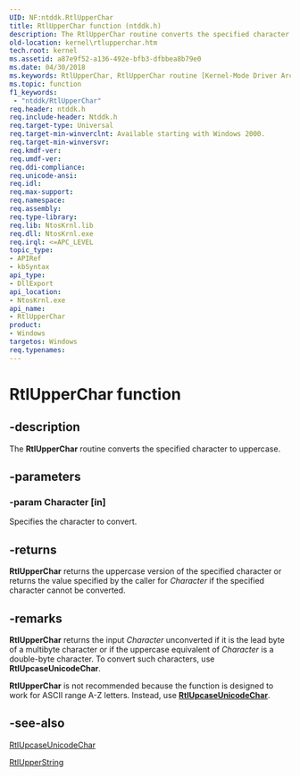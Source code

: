 ```yaml
---
UID: NF:ntddk.RtlUpperChar
title: RtlUpperChar function (ntddk.h)
description: The RtlUpperChar routine converts the specified character to uppercase.
old-location: kernel\rtlupperchar.htm
tech.root: kernel
ms.assetid: a87e9f52-a136-492e-bfb3-dfbbea8b79e0
ms.date: 04/30/2018
ms.keywords: RtlUpperChar, RtlUpperChar routine [Kernel-Mode Driver Architecture], k109_c1a13e9a-f863-4bcd-ae89-daee0c3d3a4b.xml, kernel.rtlupperchar, ntddk/RtlUpperChar
ms.topic: function
f1_keywords:
 - "ntddk/RtlUpperChar"
req.header: ntddk.h
req.include-header: Ntddk.h
req.target-type: Universal
req.target-min-winverclnt: Available starting with Windows 2000.
req.target-min-winversvr: 
req.kmdf-ver: 
req.umdf-ver: 
req.ddi-compliance: 
req.unicode-ansi: 
req.idl: 
req.max-support: 
req.namespace: 
req.assembly: 
req.type-library: 
req.lib: NtosKrnl.lib
req.dll: NtosKrnl.exe
req.irql: <=APC_LEVEL
topic_type:
- APIRef
- kbSyntax
api_type:
- DllExport
api_location:
- NtosKrnl.exe
api_name:
- RtlUpperChar
product:
- Windows
targetos: Windows
req.typenames: 
---
```


# RtlUpperChar function


## -description


The <b>RtlUpperChar</b> routine converts the specified character to uppercase.


## -parameters




### -param Character [in]

Specifies the character to convert. 


## -returns



<b>RtlUpperChar</b> returns the uppercase version of the specified character or returns the value specified by the caller for <i>Character</i> if the specified character cannot be converted.




## -remarks



<b>RtlUpperChar</b> returns the input <i>Character</i> unconverted if it is the lead byte of a multibyte character or if the uppercase equivalent of <i>Character</i> is a double-byte character. To convert such characters, use <b>RtlUpcaseUnicodeChar</b>. 

**RtlUpperChar** is not recommended because the function is designed to work for ASCII range A-Z letters. Instead, use [**RtlUpcaseUnicodeChar**](../wdm/nf-wdm-rtlupcaseunicodechar.md).


## -see-also




<a href="https://docs.microsoft.com/windows-hardware/drivers/ddi/wdm/nf-wdm-rtlupcaseunicodechar">RtlUpcaseUnicodeChar</a>



<a href="https://docs.microsoft.com/windows-hardware/drivers/ddi/ntddk/nf-ntddk-rtlupperstring">RtlUpperString</a>
 

 

